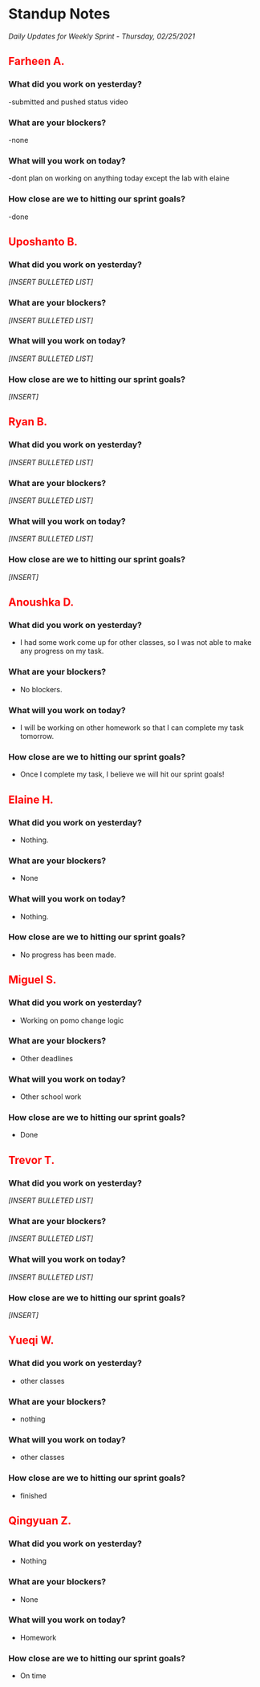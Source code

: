 # Standup Notes
*Daily Updates for Weekly Sprint - Thursday, 02/25/2021*

## <span style="color: red;">Farheen A.</span> 

### What did you work on yesterday?
-submitted and pushed status video

### What are your blockers?
-none

### What will you work on today?
-dont plan on working on anything today except the lab with elaine

### How close are we to hitting our sprint goals?
-done

## <span style="color: red;">Uposhanto B.</span> 

### What did you work on yesterday?
*[INSERT BULLETED LIST]*

### What are your blockers?
*[INSERT BULLETED LIST]*

### What will you work on today?
*[INSERT BULLETED LIST]*

### How close are we to hitting our sprint goals?
*[INSERT]*

## <span style="color: red;">Ryan B.</span>

### What did you work on yesterday?
*[INSERT BULLETED LIST]*

### What are your blockers?
*[INSERT BULLETED LIST]*

### What will you work on today?
*[INSERT BULLETED LIST]*

### How close are we to hitting our sprint goals?
*[INSERT]*

## <span style="color: red;">Anoushka D.</span>

### What did you work on yesterday?
- I had some work come up for other classes, so I was not able to make any progress on my task.

### What are your blockers?
- No blockers.

### What will you work on today?
- I will be working on other homework so that I can complete my task tomorrow.

### How close are we to hitting our sprint goals?
- Once I complete my task, I believe we will hit our sprint goals!

## <span style="color: red;">Elaine H.</span>

### What did you work on yesterday?
- Nothing.

### What are your blockers?
- None

### What will you work on today?
- Nothing.

### How close are we to hitting our sprint goals?
- No progress has been made.

## <span style="color: red;">Miguel S.</span>

### What did you work on yesterday?
- Working on pomo change logic

### What are your blockers?
- Other deadlines

### What will you work on today?
- Other school work

### How close are we to hitting our sprint goals?
- Done

## <span style="color: red;">Trevor T.</span>

### What did you work on yesterday?
*[INSERT BULLETED LIST]*

### What are your blockers?
*[INSERT BULLETED LIST]*

### What will you work on today?
*[INSERT BULLETED LIST]*

### How close are we to hitting our sprint goals?
*[INSERT]*

## <span style="color: red;">Yueqi W.</span>

### What did you work on yesterday?
- other classes 

### What are your blockers?
- nothing

### What will you work on today?
- other classes

### How close are we to hitting our sprint goals?
- finished

## <span style="color: red;">Qingyuan Z.</span>

### What did you work on yesterday?
- Nothing

### What are your blockers?
- None

### What will you work on today?
- Homework

### How close are we to hitting our sprint goals?
- On time
